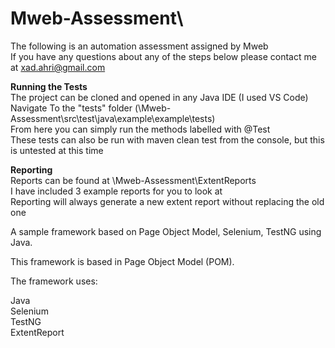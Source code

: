 # Mweb-Assessment\

The following is an automation assessment assigned by Mweb\
If you have any questions about any of the steps below please contact me at xad.ahri@gmail.com

**Running the Tests**\
The project can be cloned and opened in any Java IDE (I used VS Code)\
Navigate To the "tests" folder (\Mweb-Assessment\src\test\java\example\example\tests)\
From here you can simply run the methods labelled with @Test\
These tests can also be run with maven clean test from the console, but this is untested at this time

**Reporting**\
Reports can be found at \Mweb-Assessment\ExtentReports\
I have included 3 example reports for you to look at\
Reporting will always generate a new extent report without replacing the old one

A sample framework based on Page Object Model, Selenium, TestNG using Java.

This framework is based in Page Object Model (POM).

The framework uses:

Java\
Selenium\
TestNG\
ExtentReport
